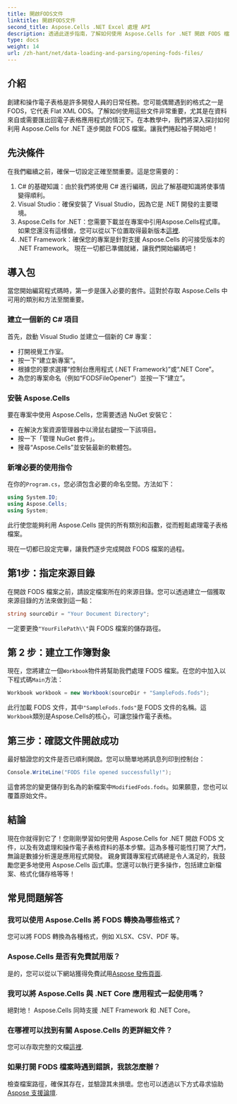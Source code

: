 ```yaml
---
title: 開啟FODS文件
linktitle: 開啟FODS文件
second_title: Aspose.Cells .NET Excel 處理 API
description: 透過此逐步指南，了解如何使用 Aspose.Cells for .NET 開啟 FODS 檔案。非常適合希望無縫操作電子表格資料的開發人員。
type: docs
weight: 14
url: /zh-hant/net/data-loading-and-parsing/opening-fods-files/
---
```

## 介紹
創建和操作電子表格是許多開發人員的日常任務。您可能偶爾遇到的格式之一是 FODS，它代表 Flat XML ODS。了解如何使用這些文件非常重要，尤其是在資料來自或需要匯出回電子表格應用程式的情況下。在本教學中，我們將深入探討如何利用 Aspose.Cells for .NET 逐步開啟 FODS 檔案。讓我們捲起袖子開始吧！
## 先決條件
在我們繼續之前，確保一切設定正確至關重要。這是您需要的：
1. C# 的基礎知識：由於我們將使用 C# 進行編碼，因此了解基礎知識將使事情變得順利。
2. Visual Studio：確保安裝了 Visual Studio，因為它是 .NET 開發的主要環境。
3.  Aspose.Cells for .NET：您需要下載並在專案中引用Aspose.Cells程式庫。如果您還沒有這樣做，您可以從以下位置取得最新版本[這裡](https://releases.aspose.com/cells/net/).
4. .NET Framework：確保您的專案是針對支援 Aspose.Cells 的可接受版本的 .NET Framework。
現在一切都已準備就緒，讓我們開始編碼吧！
## 導入包
當您開始編寫程式碼時，第一步是匯入必要的套件。這對於存取 Aspose.Cells 中可用的類別和方法至關重要。
### 建立一個新的 C# 項目
首先，啟動 Visual Studio 並建立一個新的 C# 專案：
- 打開視覺工作室。
- 按一下“建立新專案”。
- 根據您的要求選擇“控制台應用程式 (.NET Framework)”或“.NET Core”。
- 為您的專案命名（例如“FODSFileOpener”）並按一下“建立”。
### 安裝 Aspose.Cells
要在專案中使用 Aspose.Cells，您需要透過 NuGet 安裝它：
- 在解決方案資源管理器中以滑鼠右鍵按一下該項目。
- 按一下「管理 NuGet 套件」。
- 搜尋“Aspose.Cells”並安裝最新的軟體包。
### 新增必要的使用指令
在你的`Program.cs`，您必須包含必要的命名空間。方法如下：
```csharp
using System.IO;
using Aspose.Cells;
using System;
```
此行使您能夠利用 Aspose.Cells 提供的所有類別和函數，從而輕鬆處理電子表格檔案。

現在一切都已設定完畢，讓我們逐步完成開啟 FODS 檔案的過程。
## 第1步：指定來源目錄
在開啟 FODS 檔案之前，請設定檔案所在的來源目錄。您可以透過建立一個獲取來源目錄的方法來做到這一點：
```csharp
string sourceDir = "Your Document Directory";
```
一定要更換`"YourFilePath\\"`與 FODS 檔案的儲存路徑。
## 第 2 步：建立工作簿對象
現在，您將建立一個`Workbook`物件將幫助我們處理 FODS 檔案。在您的中加入以下程式碼`Main`方法：
```csharp
Workbook workbook = new Workbook(sourceDir + "SampleFods.fods");
```
此行加載 FODS 文件，其中`"SampleFods.fods"`是 FODS 文件的名稱。這`Workbook`類別是Aspose.Cells的核心，可讓您操作電子表格。
## 第三步：確認文件開啟成功
最好驗證您的文件是否已順利開啟。您可以簡單地將訊息列印到控制台：
```csharp
Console.WriteLine("FODS file opened successfully!");
```

這會將您的變更儲存到名為的新檔案中`ModifiedFods.fods`。如果願意，您也可以覆蓋原始文件。
## 結論
現在你就得到它了！您剛剛學習如何使用 Aspose.Cells for .NET 開啟 FODS 文件，以及有效處理和操作電子表格資料的基本步驟。這為多種可能性打開了大門，無論是數據分析還是應用程式開發。
親身實踐專案程式碼總是令人滿足的，我鼓勵您更多地使用 Aspose.Cells 函式庫。您還可以執行更多操作，包括建立新檔案、格式化儲存格等等！
## 常見問題解答
### 我可以使用 Aspose.Cells 將 FODS 轉換為哪些格式？
您可以將 FODS 轉換為各種格式，例如 XLSX、CSV、PDF 等。
### Aspose.Cells 是否有免費試用版？
是的，您可以從以下網站獲得免費試用[Aspose 發佈頁面](https://releases.aspose.com/).
### 我可以將 Aspose.Cells 與 .NET Core 應用程式一起使用嗎？
絕對地！ Aspose.Cells 同時支援 .NET Framework 和 .NET Core。
### 在哪裡可以找到有關 Aspose.Cells 的更詳細文件？
您可以存取完整的文檔[這裡](https://reference.aspose.com/cells/net/).
### 如果打開 FODS 檔案時遇到錯誤，我該怎麼辦？
檢查檔案路徑，確保其存在，並驗證其未損壞。您也可以透過以下方式尋求協助[Aspose 支援論壇](https://forum.aspose.com/c/cells/9).